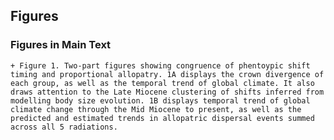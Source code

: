 ## Figures
### Figures in Main Text
    + Figure 1. Two-part figures showing congruence of phentoypic shift timing and proportional allopatry. 1A displays the crown divergence of each group, as well as the temporal trend of global climate. It also draws attention to the Late Miocene clustering of shifts inferred from modelling body size evolution. 1B displays temporal trend of global climate change through the Mid Miocene to present, as well as the predicted and estimated trends in allopatric dispersal events summed across all 5 radiations. 
